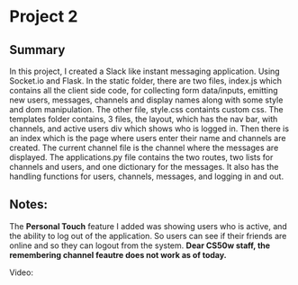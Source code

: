 # Project 2

## Summary
In this project, I created a Slack like instant messaging application. Using Socket.io and Flask. In the static folder, there are two files, index.js which contains all the client side code, for collecting form data/inputs, emitting new users, messages, channels and display names along with some style and dom manipulation. The other file, style.css containts custom css. The templates folder contains, 3 files, the layout, which has the nav bar, with channels, and active users div which shows who is logged in. Then there is an index which is the page where users enter their name and channels are created. The current channel file is the channel where the messages are displayed. The applications.py file contains the two routes, two lists for channels and users, and one dictionary for the messages. 
It also has the handling functions for users, channels, messages, and logging in and out. 
## Notes:
The **Personal Touch** feature I added was showing users who is active, and the ability to log out of the application. So users can see if their friends are online and so they can logout from the system.
**Dear CS50w staff, the remembering channel feautre does not work as of today.**

Video: 
